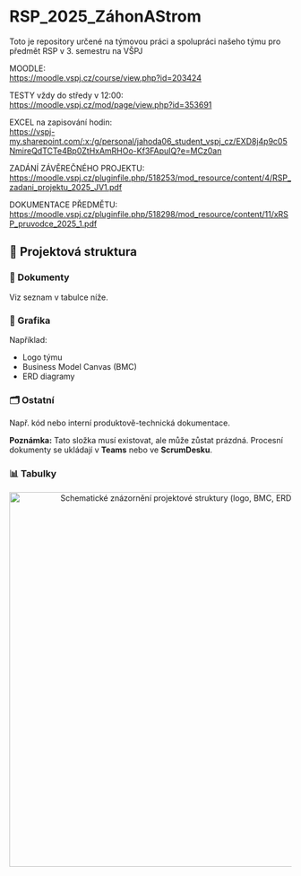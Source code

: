 # RSP_2025_ZáhonAStrom
Toto je repository určené na týmovou práci a spolupráci našeho týmu pro předmět RSP v 3. semestru na VŠPJ

MOODLE: <br/>
https://moodle.vspj.cz/course/view.php?id=203424

TESTY vždy do středy v 12:00: <br/>
https://moodle.vspj.cz/mod/page/view.php?id=353691

EXCEL na zapisování hodin: <br/>
https://vspj-my.sharepoint.com/:x:/g/personal/jahoda06_student_vspj_cz/EXD8j4p9c05NmireQdTCTe4Bp0ZtHxAmRHOo-Kf3FApuIQ?e=MCz0an

ZADÁNÍ ZÁVĚREČNÉHO PROJEKTU: <br/>
https://moodle.vspj.cz/pluginfile.php/518253/mod_resource/content/4/RSP_zadani_projektu_2025_JV1.pdf

DOKUMENTACE PŘEDMĚTU: <br/>
https://moodle.vspj.cz/pluginfile.php/518298/mod_resource/content/11/xRSP_pruvodce_2025_1.pdf

<h2>📂 Projektová struktura</h2>

<h3>📄 Dokumenty</h3>
<p>Viz seznam v tabulce níže.</p>

<h3>🎨 Grafika</h3>
<p>Například:</p>
<ul>
  <li>Logo týmu</li>
  <li>Business Model Canvas (BMC)</li>
  <li>ERD diagramy</li>
</ul>

<h3>🗂️ Ostatní</h3>
<p>Např. kód nebo interní produktově-technická dokumentace.</p>
<p><strong>Poznámka:</strong> Tato složka musí existovat, ale může zůstat prázdná. Procesní dokumenty se ukládají v <strong>Teams</strong> nebo ve <strong>ScrumDesku</strong>.</p>

<h3>📊 Tabulky</h3>
<div align="center">
  <img
    src="https://github.com/user-attachments/assets/fa8a762e-87a6-4a4d-be15-26b3b85f48e1"
    alt="Schematické znázornění projektové struktury (logo, BMC, ERD)"
    width="584"
    height="668">
</div>


